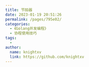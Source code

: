 ```yaml
---
title: 节拍器
date: 2023-01-19 20:51:26
permalink: /pages/795e02/
categories:
  - 《Golang并发编程》
  - 协程使用技巧
tags:
  - 
author: 
  name: knightxv
  link: https://github.com/knightxv
---
```


